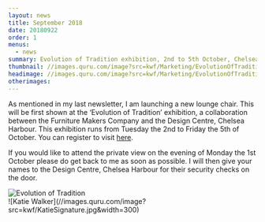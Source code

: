```yaml
---
layout: news
title: September 2018
date: 20180922
order: 1
menus:
  - news
summary: Evolution of Tradition exhibition, 2nd to 5th October, Chelsea Harbour
thumbnail: //images.quru.com/image?src=kwf/Marketing/EvolutionOfTradition.jpg&width=175&height=175
headimage: //images.quru.com/image?src=kwf/Marketing/EvolutionOfTradition.jpg&fill=auto
otherimages:
---
```


As mentioned in my last newsletter, I am launching a new lounge chair. This will be first shown at the ‘Evolution of Tradition’ exhibition, a collaboration between the Furniture Makers Company and the Design Centre, Chelsea Harbour. This exhibition runs from Tuesday the 2nd to Friday the 5th of October. You can register to visit [here](https://katiewalkerfurniture.us3.list-manage.com/track/click?u=6e46660a0191b66cf05bea135&id=dfa79e0f6d&e=153ba42748 "Register").

If you would like to attend the private view on the evening of Monday the 1st October please do get back to me as soon as possible. I will then give your names to the Design Centre, Chelsea Harbour for their security checks on the door.

<img class="post-title gallery_image" alt="Evolution of Tradition" src="//images.quru.com/image?src=kwf/Marketing/EvolutionOfTradition.jpg&fill=auto&width=342" srcset="//images.quru.com/image?src=kwf/Marketing/EvolutionOfTradition.jpg&fill=auto&width=342 360w, //images.quru.com/image?src=kwf/Marketing/EvolutionOfTradition.jpg&fill=auto&width=770 800w,  //images.quru.com/image?src=kwf/Marketing/EvolutionOfTradition.jpg&fill=auto&width=1440 2x">




<div class="actual_size" markdown="1"> ![Katie Walker](//images.quru.com/image?src=kwf/KatieSignature.jpg&width=300)
</div>
